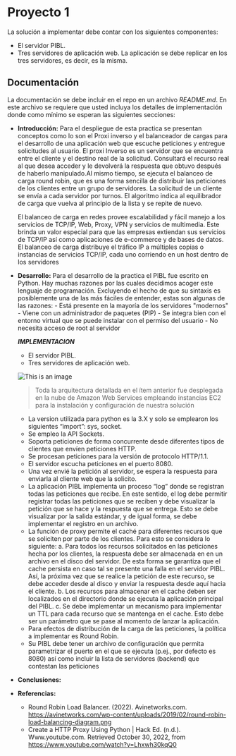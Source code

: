# Proyecto 1
La solución a implementar debe contar con los siguientes componentes:
- El servidor PIBL.
- Tres servidores de aplicación web. La aplicación se debe replicar en los tres servidores, es decir, es la misma.

## Documentación
La documentación se debe incluir en el repo en un archivo _README.md_. En este archivo se requiere que usted incluya los detalles de implementación donde como mínimo se esperan las siguientes secciones:

  - **Introducción:**
Para el despliegue de esta practica se presentan conceptos como lo son el Proxi inverso y el balanceador de cargas para el desarrollo de una aplicación web que escuche peticiones y entregue solicitudes al usuario. 
El proxi Inverso es un servidor que se encuentra entre el cliente y el destino real de la solicitud. Consultará el recurso real al que desea acceder y le devolverá la respuesta que obtuvo después de haberlo manipulado.Al mismo tiempo, se ejecuta el balanceo de carga round robin, que es una forma sencilla de distribuir las peticiones de los clientes entre un grupo de servidores. La solicitud de un cliente se envía a cada servidor por turnos. El algoritmo indica al equilibrador de carga que vuelva al principio de la lista y se repite de nuevo.

    El balanceo de carga en redes provee escalabilidad y fácil manejo a los servicios de TCP/IP, Web, Proxy, VPN y servicios de multimedia. Este brinda un valor especial para que las empresas extiendan sus servicios de TCP/IP así como aplicaciones de e-commerce y de bases de datos. El balanceo de carga distribuye el tráfico IP a múltiples copias o instancias de servicios TCP/IP, cada uno corriendo en un host dentro de los servidores

  - **Desarrollo:**
    Para el desarrollo de la practica el PIBL fue escrito en Python. Hay muchas razones por las cuales decidimos acoger este lenguaje de programación. Excluyendo el hecho de que su sintaxis es posiblemente una de las más fáciles de entender, estas son algunas de las razones:
        - Está presente en la mayoría de los servidores "modernos"
        - Viene con un administrador de paquetes (PIP)
        - Se integra bien con el entorno virtual que se puede instalar con el permiso del usuario
        - No necesita acceso de root al servidor

    ***IMPLEMENTACION***
    - El servidor PIBL.
    - Tres servidores de aplicación web. 

    ![This is an image](https://avinetworks.com/wp-content/uploads/2019/02/round-robin-load-balancing-diagram.png)

    > Toda la arquitectura detallada en el ítem anterior fue desplegada en la nube de Amazon Web Services empleando instancias EC2 para la instalación y configuración de nuestra solución

       - La version utilizada para python es la 3.X y solo se emplearon los siguientes “import”: 
           sys, socket.
       - Se empleo la API Sockets.
       - Soporta peticiones de forma concurrente desde diferentes tipos de clientes que envíen peticiones HTTP.
       - Se procesan peticiones para la versión de protocolo HTTP/1.1.
       - El servidor escucha peticiones en el puerto 8080. 
       - Una vez envié la petición al servidor, se espera la respuesta para enviarla al cliente web que la solicito. 
       - La aplicación PIBL implementa un proceso “log” donde se registran todas las peticiones que recibe. En este sentido, el log debe permitir registrar todas las peticiones que se reciben y debe visualizar la petición que se hace y la respuesta que se entrega. Esto se debe visualizar por la salida estándar, y de igual forma, se debe implementar el registro en un archivo.
       - La función de proxy permite el caché para diferentes recursos que se soliciten por parte de los clientes. Para esto se considera lo siguiente:
          a. Para todos los recursos solicitados en las peticiones hecha por los clientes, la respuesta debe ser almacenada en en un archivo en el disco del servidor. De esta forma se garantiza que el cache persista en caso tal se presente una falla en el servidor PIBL. Así, la próxima vez que se realice la petición de este recurso, se debe acceder desde al disco y enviar la respuesta desde aquí hacia el cliente.
          b. Los recursos para almacenar en el cache deben ser localizados en el directorio donde se ejecuta la aplicación principal del PIBL.
          c. Se debe implementar un mecanismo para implementar un TTL para cada recurso que se mantenga en el cache. Esto debe ser un parámetro que se pase al momento de lanzar la aplicación.
       - Para efectos de distribución de la carga de las peticiones, la política a implementar es Round Robin.
       - Su PIBL debe tener un archivo de configuración que permita parametrizar el puerto en el que se ejecuta (p.ej., por defecto es 8080) así como incluir la lista de servidores (backend) que contestan las peticiones

  - **Conclusiones:**

  - **Referencias:**
      - Round Robin Load Balancer. (2022). Avinetworks.com. https://avinetworks.com/wp-content/uploads/2019/02/round-robin-load-balancing-diagram.png
      - Create a HTTP Proxy Using Python | Hack Ed. (n.d.). Www.youtube.com. Retrieved October 30, 2022, from https://www.youtube.com/watch?v=Lhxwh30kqQ0
      

